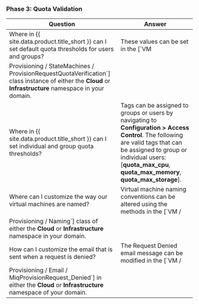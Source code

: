 ### Phase 3: Quota Validation

| Question                                                                          | Answer                                                                                                                                                                                                                                                   |
| --------------------------------------------------------------------------------- | -------------------------------------------------------------------------------------------------------------------------------------------------------------------------------------------------------------------------------------------------------- |
| Where in {{ site.data.product.title_short }} can I set default quota thresholds for users and groups? | These values can be set in the \[`VM
Provisioning / StateMachines / ProvisionRequestQuotaVerification`\] class instance of either the **Cloud** or **Infrastructure** namespace in your domain.                                                          |
| Where in {{ site.data.product.title_short }} can I set individual and group quota thresholds?         | Tags can be assigned to groups or users by navigating to **Configuration > Access Control**. The following are valid tags that can be assigned to group or individual users: \[**quota\_max\_cpu**, **quota\_max\_memory**, **quota\_max\_storage**\]. |
| Where can I customize the way our virtual machines are named?                     | Virtual machine naming conventions can be altered using the methods in the \[`VM /
Provisioning / Naming`\] class of either the **Cloud** or **Infrastructure** namespace in your domain.                                                                |
| How can I customize the email that is sent when a request is denied?              | The Request Denied email message can be modified in the \[`VM /
Provisioning / Email / MiqProvisionRequest_Denied`\] in either the **Cloud** or **Infrastructure** namespace of your domain.                                                             |
